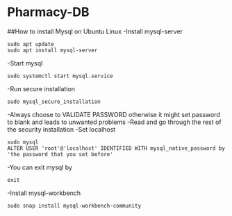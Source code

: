 # Pharmacy-DB

##How to install Mysql on Ubuntu Linux
-Install mysql-server
``` 
sudo apt update
sudo apt install mysql-server
```
-Start mysql
```
sudo systemctl start mysql.service
```
-Run secure installation
```
sudo mysql_secure_installation
```
-Always choose to VALIDATE PASSWORD otherwise it might set password to blank and leads to unwanted problems
-Read and go through the rest of the security installation 
-Set localhost
```
sudo mysql
ALTER USER 'root'@'localhost' IDENTIFIED WITH mysql_native_password by 'the password that you set before'
```
-You can exit mysql by
```
exit
```
-Install mysql-workbench
```
sudo snap install mysql-workbench-community
```
